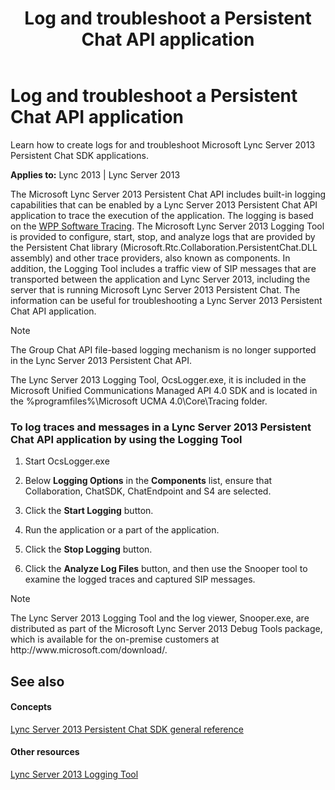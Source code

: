 ﻿---
title: Log and troubleshoot a Persistent Chat API application
TOCTitle: Log and troubleshoot a Persistent Chat API application
ms:assetid: 7fdb2465-f114-43b7-97ee-bc10ac93e260
ms:mtpsurl: https://msdn.microsoft.com/library/Dn439207(v=office.15)
ms:contentKeyID: 57101350
ms.date: 07/24/2014
mtps_version: v=office.15
---

# Log and troubleshoot a Persistent Chat API application

Learn how to create logs for and troubleshoot Microsoft Lync Server 2013 Persistent Chat SDK applications.


**Applies to:** Lync 2013 | Lync Server 2013

The Microsoft Lync Server 2013 Persistent Chat API includes built-in logging capabilities that can be enabled by a Lync Server 2013 Persistent Chat API application to trace the execution of the application. The logging is based on the [WPP Software Tracing](http://msdn.microsoft.com/library/ff556204\(v=vs.85\).aspx). The Microsoft Lync Server 2013 Logging Tool is provided to configure, start, stop, and analyze logs that are provided by the Persistent Chat library (Microsoft.Rtc.Collaboration.PersistentChat.DLL assembly) and other trace providers, also known as components. In addition, the Logging Tool includes a traffic view of SIP messages that are transported between the application and Lync Server 2013, including the server that is running Microsoft Lync Server 2013 Persistent Chat. The information can be useful for troubleshooting a Lync Server 2013 Persistent Chat API application.


> [!NOTE]
> <P>The Group Chat API file-based logging mechanism is no longer supported in the Lync Server 2013 Persistent Chat API.</P>



The Lync Server 2013 Logging Tool, OcsLogger.exe, it is included in the Microsoft Unified Communications Managed API 4.0 SDK and is located in the %programfiles%\\Microsoft UCMA 4.0\\Core\\Tracing folder.

### To log traces and messages in a Lync Server 2013 Persistent Chat API application by using the Logging Tool

1.  Start OcsLogger.exe

2.  Below **Logging Options** in the **Components** list, ensure that Collaboration, ChatSDK, ChatEndpoint and S4 are selected.

3.  Click the **Start Logging** button.

4.  Run the application or a part of the application.

5.  Click the **Stop Logging** button.

6.  Click the **Analyze Log Files** button, and then use the Snooper tool to examine the logged traces and captured SIP messages.


> [!NOTE]
> <P>The Lync Server 2013 Logging Tool and the log viewer, Snooper.exe, are distributed as part of the Microsoft Lync Server 2013 Debug Tools package, which is available for the on-premise customers at http://www.microsoft.com/download/.</P>



## See also

#### Concepts

[Lync Server 2013 Persistent Chat SDK general reference](lync-server-2013-persistent-chat-sdk-general-reference.md)

#### Other resources

[Lync Server 2013 Logging Tool](http://technet.microsoft.com/library/gg558599.aspx)


